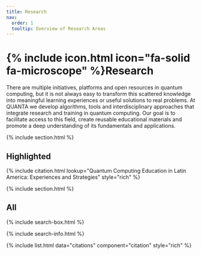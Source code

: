 ```yaml
---
title: Research
nav:
  order: 1
  tooltip: Overview of Research Areas
---
```


# {% include icon.html icon="fa-solid fa-microscope" %}Research

There are multiple initiatives, platforms and open resources in quantum computing, but it is not always easy to transform this scattered knowledge into meaningful learning experiences or useful solutions to real problems. At QUANTA we develop algorithms, tools and interdisciplinary approaches that integrate research and training in quantum computing. Our goal is to facilitate access to this field, create reusable educational materials and promote a deep understanding of its fundamentals and applications.

{% include section.html %}

## Highlighted

{% include citation.html lookup="Quantum Computing Education in Latin America: Experiences and Strategies" style="rich" %}

{% include section.html %}

## All

{% include search-box.html %}

{% include search-info.html %}

{% include list.html data="citations" component="citation" style="rich" %}
